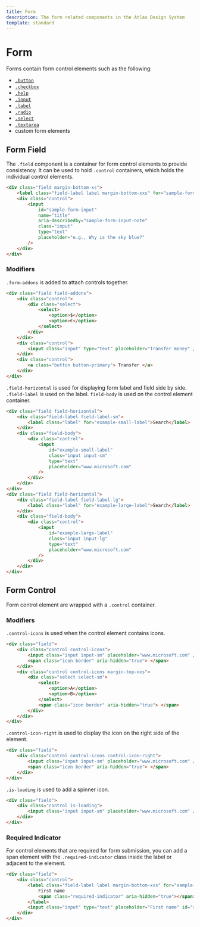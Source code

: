 ```yaml
---
title: Form
description: The form related components in the Atlas Design System
template: standard
---
```


# Form

Forms contain form control elements such as the following:

- [`.button`](./button.md)
- [`.checkbox`](./checkbox.md)
- [`.help`](./help.md)
- [`.input`](./input.md)
- [`.label`](./label.md)
- [`.radio`](./radio.md)
- [`.select`](./select.md)
- [`.textarea`](./textarea.md)
- custom form elements

## Form Field

The `.field` component is a container for form control elements to provide consistency.
It can be used to hold `.control` containers, which holds the individual control elements.

```html
<div class="field margin-bottom-xs">
	<label class="field-label label margin-bottom-xxs" for="sample-form-input"> Input </label>
	<div class="control">
		<input
			id="sample-form-input"
			name="title"
			aria-describedby="sample-form-input-note"
			class="input"
			type="text"
			placeholder="e.g., Why is the sky blue?"
		/>
	</div>
</div>
```

### Modifiers

`.form-addons` is added to attach controls together.

```html
<div class="field field-addons">
	<div class="control">
		<div class="select">
			<select>
				<option>$</option>
				<option>€</option>
			</select>
		</div>
	</div>
	<div class="control">
		<input class="input" type="text" placeholder="Transfer money" />
	</div>
	<div class="control">
		<a class="button button-primary"> Transfer </a>
	</div>
</div>
```

`.field-horizontal` is used for displaying form label and field side by side. `.field-label` is used on the label.
`field-body` is used on the control element container.

```html
<div class="field field-horizontal">
	<div class="field-label field-label-sm">
		<label class="label" for="example-small-label">Search</label>
	</div>
	<div class="field-body">
		<div class="control">
			<input
				id="example-small-label"
				class="input input-sm"
				type="text"
				placeholder="www.microsoft.com"
			/>
		</div>
	</div>
</div>
<div class="field field-horizontal">
	<div class="field-label field-label-lg">
		<label class="label" for="example-large-label">Search</label>
	</div>
	<div class="field-body">
		<div class="control">
			<input
				id="example-large-label"
				class="input input-lg"
				type="text"
				placeholder="www.microsoft.com"
			/>
		</div>
	</div>
</div>
```

## Form Control

Form control element are wrapped with a `.control` container.

### Modifiers

`.control-icons` is used when the control element contains icons.

```html
<div class="field">
	<div class="control control-icons">
		<input class="input input-sm" placeholder="www.microsoft.com" />
		<span class="icon border" aria-hidden="true"> </span>
	</div>
	<div class="control control-icons margin-top-xxs">
		<div class="select select-sm">
			<select>
				<option>A</option>
				<option>B</option>
			</select>
			<span class="icon border" aria-hidden="true"> </span>
		</div>
	</div>
</div>
```

`.control-icon-right` is used to display the icon on the right side of the element.

```html
<div class="field">
	<div class="control control-icons control-icon-right">
		<input class="input input-sm" placeholder="www.microsoft.com" />
		<span class="icon border" aria-hidden="true"> </span>
	</div>
</div>
```

`.is-loading` is used to add a spinner icon.

```html
<div class="field">
	<div class="control is-loading">
		<input class="input input-sm" placeholder="www.microsoft.com" />
	</div>
</div>
```

### Required Indicator

For control elements that are required for form submission, you can add a span element with the `.required-indicator` class inside the label or adjacent to the element.

```html
<div class="field">
	<div class="control">
		<label class="field-label label margin-bottom-xxs" for="sample-form-input-2">
			First name
			<span class="required-indicator" aria-hidden="true"></span>
		</label>
		<input class="input" type="text" placeholder="First name" id="sample-form-input-2" />
	</div>
</div>
```
